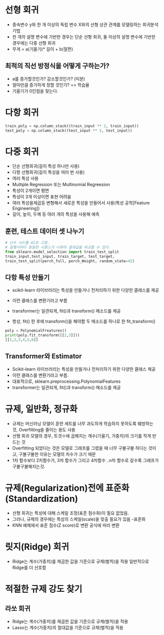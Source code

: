 # 선형 회귀
- 종속변수 y와 한 개 이상의 독립 변수 X와의 선형 상관 관계를 모델링하는 회귀분석 기법
- 한 개의 설명 변수에 기반한 경우는 단순 선형 회귀, 둘 이상의 설명 변수에 기반한 경우에는 다중 선형 회귀
- 무게 = a(기울기)* 길이 + b(절편)
## 최적의 직선 방정식을 어떻게 구하는가?
- a를 증가할것인가? 감소할것인가? (미분)
- 얼마만큼 증가하게 정할 것인가? => 학습율
- 기울기가 0인점을 찾는다.

# 다항 회귀

```python
train_poly = np.column_stack((train_input ** 2, train_input))
test_poly = np.column_stack((test_input ** 2, test_input))
```

# 다중 회귀
- 단순 선형회귀(길이 특성 하나만 사용)
- 다항 선형회귀(길이 특성을 여러 번 사용)
- 여러 특성 사용
- Multiple Regression 또는 Multinomial Regreesion
- 특성이 2개이면 평면
- 특성이 3개 이상이면 표현 어려움
- 여러 특성을제곱등 변형해서 새로운 특성을 만들어서 사용(특성 공학[Feature Engineering])
- 길이, 높이, 두께 등 여러 개의 특성을 사용해 예측

## 훈련, 테스트 데이터 셋 나누기

```python
# 난수 시드를 42로 고정.
# 실행시마다 동일한 시퀀스가 나와야 결과값을 비교할 수 있다.
from sklearn.model_selection import train_test_split
train_input,test_input, train_target, test_target,
train_test_split(perch_full, perch_Weight, random_state=42)
```

## 다항 특성 만들기
- scikit-learn 라이브러리는 특성을 만들거나 전처리하기 위한 다양한 클래스를 제공
- 이런 클래스를 변환기라고 부름
- transformer는 일관되게, fit()과 transform() 메소드를 제공

- 항상, fit() 한 후에 transform()을 해야함 두 메소드를 하나로 한 fit_transform()

```python
poly = PolynomialFreatures()
print(poly.fit_transform([[2,3]]))
[[1,2,3,4,5,6]]
```

## Transformer와 Estimator
- Scikit-learn 라이브러리는 특성을 만들거나 전처리하기 위한 다양한 클래스 제공
- 이런 클래스를 변환기라고 부름.
- 대표적으로, sklearn.preprocessing.PolynomialFeatures
- transformer는 일관되게, fit()과 transform() 메소드를 제공

# 규제, 일반화, 정규화
- 규제는 머신러닝 모델이 훈련 세트를 너무 과도하게 학습하지 못하도록 훼방하는 것, Overfitting을 줄이는 용도 사용
- 선형 회귀 모델의 경우, 트것ㅇ에 곱해지는 계수(기울기, 가중치)의 크기를 작게 만드는 것
- Overfitting 되었다는 것은 모델로 그래프를 그렸을 때 너무 구불구불 하다는 것이고, 구불구불한 이유는 모델의 차수가 크기 때문
- 1차 함수보다 2차함수가, 3차 함수가 그리고 4차함수 ..n차 함수로 갈수록 그래프가 구불구불해지는것.

# 규제(Regularization)전에 표준화(Standardization)
- 선형 회귀는 특성에 대해 스케일 조정(표준 점수화)이 필요 없었음.
- 그러나, 규제의 경우에는 특성의 스케일(scale)을 맞출 필요가 있음 -표준화
- KNN 예제에서 표준 점수(Z score)로 변환 공식에 따라 변환

# 릿지(Ridge) 회귀
- Ridge는 계수(가중치)를 제곱한 값을 기준으로 규제(벌칙)을 적용 일반적으로 Ridge를 더 선호함

# 적절한 규제 강도 찾기


## 라쏘 회귀
- Ridge는 계수(가중치)를 제곱한 값을 기준으로 규제(벌칙)을 적용
- Lasso는 계수(가중치)의 절대값을 기준으로 규제(벌칙)을 적용
